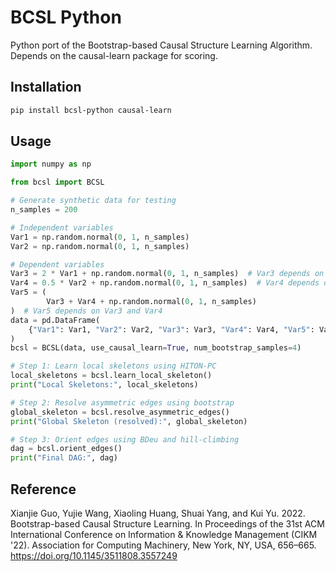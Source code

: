 # BCSL Python

Python port of the Bootstrap-based Causal Structure Learning Algorithm. Depends on the causal-learn package for scoring.


## Installation

```bash
pip install bcsl-python causal-learn
```

## Usage

```python
import numpy as np

from bcsl import BCSL

# Generate synthetic data for testing
n_samples = 200

# Independent variables
Var1 = np.random.normal(0, 1, n_samples)
Var2 = np.random.normal(0, 1, n_samples)

# Dependent variables
Var3 = 2 * Var1 + np.random.normal(0, 1, n_samples)  # Var3 depends on Var1
Var4 = 0.5 * Var2 + np.random.normal(0, 1, n_samples)  # Var4 depends on Var2
Var5 = (
        Var3 + Var4 + np.random.normal(0, 1, n_samples)
)  # Var5 depends on Var3 and Var4
data = pd.DataFrame(
    {"Var1": Var1, "Var2": Var2, "Var3": Var3, "Var4": Var4, "Var5": Var5}
)
bcsl = BCSL(data, use_causal_learn=True, num_bootstrap_samples=4)

# Step 1: Learn local skeletons using HITON-PC
local_skeletons = bcsl.learn_local_skeleton()
print("Local Skeletons:", local_skeletons)

# Step 2: Resolve asymmetric edges using bootstrap
global_skeleton = bcsl.resolve_asymmetric_edges()
print("Global Skeleton (resolved):", global_skeleton)

# Step 3: Orient edges using BDeu and hill-climbing
dag = bcsl.orient_edges()
print("Final DAG:", dag)
```

## Reference
Xianjie Guo, Yujie Wang, Xiaoling Huang, Shuai Yang, and Kui Yu. 2022. Bootstrap-based Causal Structure Learning. In Proceedings of the 31st ACM International Conference on Information & Knowledge Management (CIKM '22). Association for Computing Machinery, New York, NY, USA, 656–665. https://doi.org/10.1145/3511808.3557249